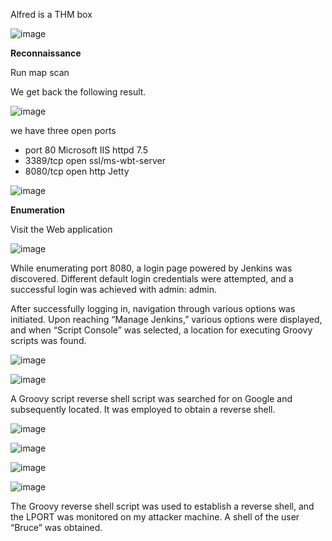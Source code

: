 Alfred is a THM box 

![image](https://github.com/user-attachments/assets/a13253ae-f2f2-4067-beab-119b4877f6a3)

**Reconnaissance**

Run map scan 

We get back the following result.

![image](https://github.com/user-attachments/assets/962f85c2-e284-4a72-a29c-8e9ab3bc8aea)


we have three open ports 

* port 80 Microsoft IIS httpd 7.5
* 3389/tcp open  ssl/ms-wbt-server
* 8080/tcp open  http Jetty  


![image](https://github.com/user-attachments/assets/f34d690d-d1b3-4409-a439-38055eb37d61)

**Enumeration**

Visit the Web application 

![image](https://github.com/user-attachments/assets/a3fa0f46-856d-4932-9cb3-045f0e76a5a0)

While enumerating port 8080, a login page powered by Jenkins was discovered. Different default login credentials were attempted, and a successful login was achieved with admin: admin.

After successfully logging in, navigation through various options was initiated. Upon reaching “Manage Jenkins,” various options were displayed, and when “Script Console” was selected, a location for executing Groovy scripts was found.

![image](https://github.com/user-attachments/assets/8ba03aae-04e1-4b29-9954-2d4e275d1ddb)

![image](https://github.com/user-attachments/assets/809f477d-1b64-437a-958d-73b1f98c6c08)

A Groovy script reverse shell script was searched for on Google and subsequently located. It was employed to obtain a reverse shell.

![image](https://github.com/user-attachments/assets/8f5f713e-5875-4e1c-bcad-413c050d6a08)

![image](https://github.com/user-attachments/assets/da967f3d-e12b-4c2f-b249-7d615a5202e7)


![image](https://github.com/user-attachments/assets/41355bdf-3451-4df2-874c-4e512942d595)


![image](https://github.com/user-attachments/assets/90e237ef-9b31-4c8e-b253-8cd13c3a7a60)

The Groovy reverse shell script was used to establish a reverse shell, and the LPORT was monitored on my attacker machine. A shell of the user “Bruce” was obtained.

